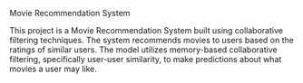 Movie Recommendation System

This project is a Movie Recommendation System built using collaborative filtering techniques.
The system recommends movies to users based on the ratings of similar users. 
The model utilizes memory-based collaborative filtering, specifically user-user similarity, to make predictions about what movies a user may like.


